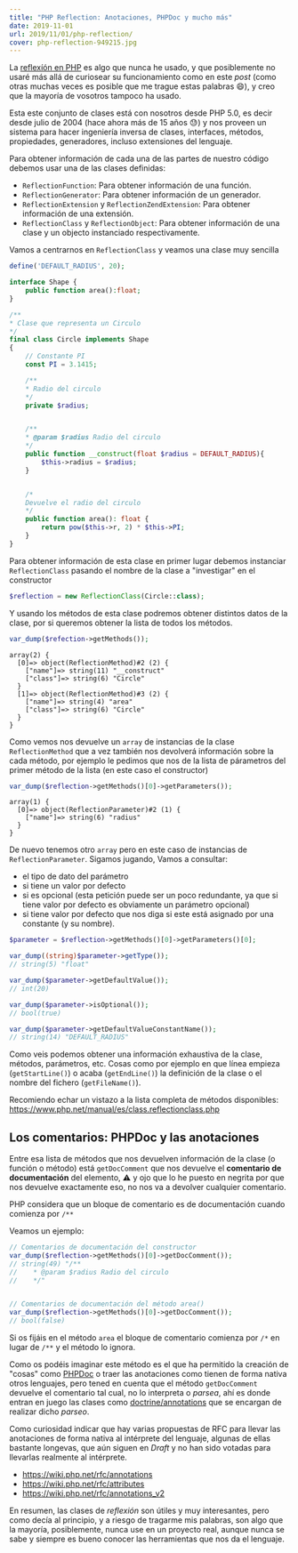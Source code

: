 ```yaml
---
title: "PHP Reflection: Anotaciones, PHPDoc y mucho más"
date: 2019-11-01
url: 2019/11/01/php-reflection/
cover: php-reflection-949215.jpg
---
```

La [reflexíón en PHP](https://www.php.net/manual/es/intro.reflection.php) es algo que nunca he usado, y que posiblemente no usaré más allá de curiosear su funcionamiento como en este _post_ (como otras muchas veces es posible que me trague estas palabras :smile:), y creo que la mayoría de vosotros tampoco ha usado.

Esta este conjunto de clases está con nosotros desde PHP 5.0, es decir desde julio de 2004 (hace ahora más de 15 años :sweat:) y nos proveen un sistema para hacer ingeniería inversa de clases, interfaces, métodos, propiedades, generadores, incluso extensiones del lenguaje.

Para obtener información de cada una de las partes de nuestro código debemos usar una de las clases definidas:

* `ReflectionFunction`: Para obtener información de una función.
* `ReflectionGenerator`: Para obtener información de un generador.
* `ReflectionExtension` y `ReflectionZendExtension`: Para obtener información de una extensión.
* `ReflectionClass` y `ReflectionObject`: Para obtener información de una clase y un objecto instanciado respectivamente.

Vamos a centrarnos en `ReflectionClass` y veamos una clase muy sencilla

```php
define('DEFAULT_RADIUS', 20);

interface Shape {
    public function area():float;
}

/**
* Clase que representa un Circulo
*/
final class Circle implements Shape
{
    // Constante PI
    const PI = 3.1415;

    /**
    * Radio del circulo
    */
    private $radius;


    /**
    * @param $radius Radio del circulo
    */
    public function __construct(float $radius = DEFAULT_RADIUS){
        $this->radius = $radius;
    }


    /*
    Devuelve el radio del circulo    
    */
    public function area(): float {
        return pow($this->r, 2) * $this->PI;
    }
}
```

Para obtener información de esta clase en primer lugar debemos instanciar `ReflectionClass` pasando el nombre de la clase a "investigar" en el constructor

```php
$reflection = new ReflectionClass(Circle::class);
```
Y usando los métodos de esta clase podremos obtener distintos datos de la clase, por si queremos obtener la lista de todos los métodos.

```php
var_dump($refection->getMethods());
```
```
array(2) {
  [0]=> object(ReflectionMethod)#2 (2) {
    ["name"]=> string(11) "__construct"
    ["class"]=> string(6) "Circle"
  }
  [1]=> object(ReflectionMethod)#3 (2) {
    ["name"]=> string(4) "area"
    ["class"]=> string(6) "Circle"
  }
}
```
Como vemos nos devuelve un `array` de instancias de la clase `ReflectionMethod` que a vez también nos devolverá información sobre la cada método, por ejemplo le pedimos que nos de la lista de párametros del primer método de la lista (en este caso el constructor)

```php 
var_dump($reflection->getMethods()[0]->getParameters());
```
```
array(1) {
  [0]=> object(ReflectionParameter)#2 (1) {
    ["name"]=> string(6) "radius"
  }
}
```
De nuevo tenemos otro `array` pero en este caso de instancias de `ReflectionParameter`. Sigamos jugando, Vamos a consultar: 
* el tipo de dato del parámetro
* si tiene un valor por defecto
* si es opcional (esta petición puede ser un poco redundante, ya que si tiene valor por defecto es obviamente un parámetro opcional)
* si tiene valor por defecto que nos diga si este está asignado por una constante (y su nombre).


```php 
$parameter = $reflection->getMethods()[0]->getParameters()[0];

var_dump((string)$parameter->getType());
// string(5) "float"

var_dump($parameter->getDefaultValue());
// int(20)

var_dump($parameter->isOptional());
// bool(true)

var_dump($parameter->getDefaultValueConstantName());
// string(14) "DEFAULT_RADIUS"
```

Como veis podemos obtener una información exhaustiva de la clase, métodos, parámetros, etc. Cosas como por ejemplo en que línea empieza (`getStartLine()`) o acaba (`getEndLine()`) la definición de la clase o el nombre del fichero (`getFileName()`). 

Recomiendo echar un vistazo a la lista completa de métodos disponibles: https://www.php.net/manual/es/class.reflectionclass.php

## Los comentarios: PHPDoc y las anotaciones
Entre esa lista de métodos que nos devuelven información de la clase (o función o método) está `getDocComment` que nos devuelve el **comentario de documentación** del elemento, :warning: y ojo que lo he puesto en negrita por que nos devuelve exactamente eso, no nos va a devolver cualquier comentario.

PHP considera que un bloque de comentario es de documentación cuando comienza por `/**` 

 Veamos un ejemplo:


```php 
// Comentarios de documentación del constructor
var_dump($reflection->getMethods()[0]->getDocComment());
// string(49) "/**
//    * @param $radius Radio del circulo
//    */"


// Comentarios de documentación del método area()
var_dump($reflection->getMethods()[0]->getDocComment());
// bool(false)
```

Si os fijáis en el método `area` el bloque de comentario comienza por `/*` en lugar de `/**` y el método lo ignora.

Como os podéis imaginar este método es el que ha permitido la creación de "cosas" como [PHPDoc](https://www.phpdoc.org/) o traer las anotaciones como tienen de forma nativa otros lenguajes, pero tened en cuenta que el método `getDocComment` devuelve el comentario tal cual, no lo interpreta o _parsea_, ahí es donde entran en juego las clases como [doctrine/annotations](https://github.com/doctrine/annotations) que se encargan de realizar dicho _parseo_.


Como curiosidad indicar que hay varias propuestas de RFC para llevar las anotaciones de forma nativa al intérprete del lenguaje, algunas de ellas bastante longevas, que aún siguen en _Draft_ y no han sido votadas para llevarlas realmente al intérprete.

* https://wiki.php.net/rfc/annotations
* https://wiki.php.net/rfc/attributes 
* https://wiki.php.net/rfc/annotations_v2

En resumen, las clases de _reflexión_ son útiles y muy interesantes, pero como decía al principio, y a riesgo de tragarme mis palabras, son algo que la mayoría, posiblemente, nunca use en un proyecto real, aunque nunca se sabe y siempre es bueno conocer las herramientas que nos da el lenguaje.



 



